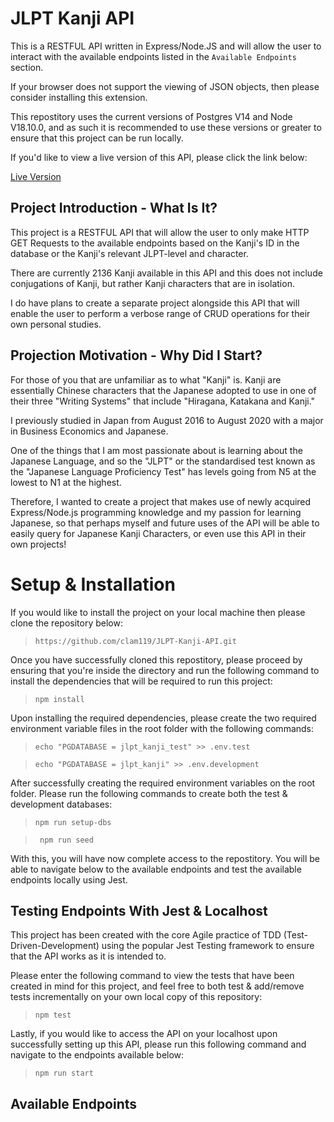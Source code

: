 # JLPT Kanji API
This is a RESTFUL API written in Express/Node.JS and will allow the user to interact with the available endpoints listed in the `Available Endpoints` section. 

If your browser does not support the viewing of JSON objects, then please consider installing this extension.

This repostitory uses the current versions of Postgres V14 and Node V18.10.0, and as such it is recommended to use these versions or greater to ensure that this project can be run locally.

If you'd like to view a live version of this API, please click the link below:

[Live Version](https://heroku.com/placeholder)

## Project Introduction - What Is It?
This project is a RESTFUL API that will allow the user to only make HTTP GET Requests to the available endpoints based on the Kanji's ID in the database or the Kanji's relevant JLPT-level and character. 

There are currently 2136 Kanji available in this API and this does not include conjugations of Kanji, but rather Kanji characters that are in isolation. 

I do have plans to create a separate project alongside this API that will enable the user to perform a verbose range of CRUD operations for their own personal studies. 

## Projection Motivation - Why Did I Start?
For those of you that are unfamiliar as to what "Kanji" is. Kanji are essentially Chinese characters that the Japanese adopted to use in one of their three "Writing Systems" that include "Hiragana, Katakana and Kanji." 

I previously studied in Japan from August 2016 to August 2020 with a major in Business Economics and Japanese.

One of the things that I am most passionate about is learning about the Japanese Language, and so the "JLPT" or the standardised test known as the "Japanese Language Proficiency Test" has levels going from N5 at the lowest to N1 at the highest.

Therefore, I wanted to create a project that makes use of newly acquired Express/Node.js programming knowledge and my passion for learning Japanese, so that perhaps myself and future uses of the API will be able to easily query for Japanese Kanji Characters, or even use this API in their own projects!

# Setup & Installation
If you would like to install the project on your local machine then please clone the repository below:
> ```https://github.com/clam119/JLPT-Kanji-API.git```

Once you have successfully cloned this repostitory, please proceed by ensuring that you're inside the directory and run the following command to install the dependencies that will be required to run this project:
> ```npm install```

Upon installing the required dependencies, please create the two required environment variable files in the root folder with the following commands:
> ```echo "PGDATABASE = jlpt_kanji_test" >> .env.test```

> ```echo "PGDATABASE = jlpt_kanji" >> .env.development```

After successfully creating the required environment variables on the root folder. Please run the following commands to create both the test & development databases:
> ```npm run setup-dbs```

> ``` npm run seed```

With this, you will have now complete access to the repostitory. You will be able to navigate below to the available endpoints and test the available endpoints locally using Jest.

## Testing Endpoints With Jest & Localhost
This project has been created with the core Agile practice of TDD (Test-Driven-Development) using the popular Jest Testing framework to ensure that the API works as it is intended to.

Please enter the following command to view the tests that have been created in mind for this project, and feel free to both test & add/remove tests incrementally on your own local copy of this repository:
> ```npm test```

Lastly, if you would like to access the API on your localhost upon successfully setting up this API, please run this following command and navigate to the endpoints available below:
> ```npm run start```

## Available Endpoints